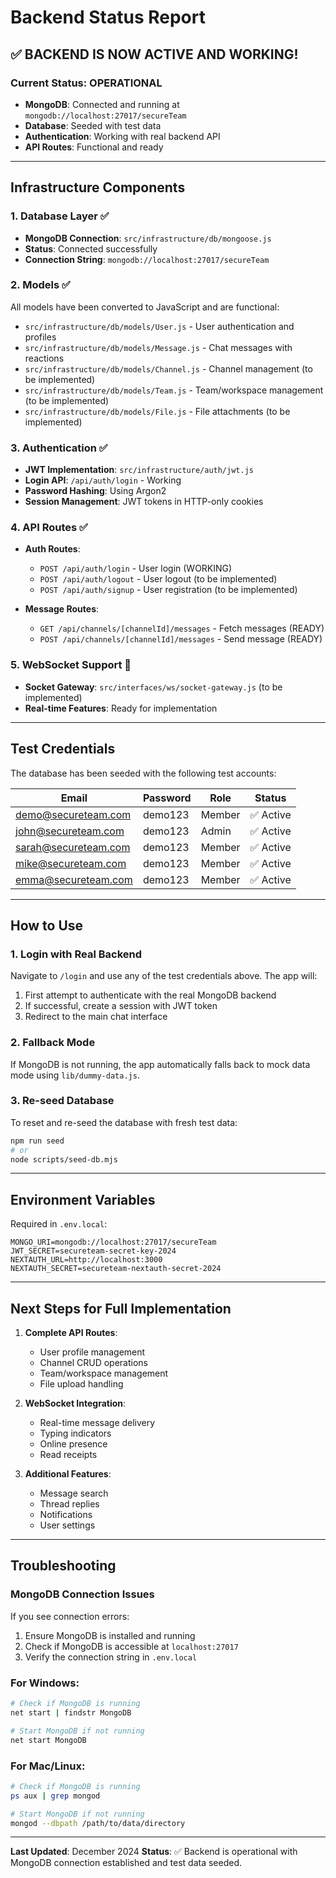 # Backend Status Report

## ✅ BACKEND IS NOW ACTIVE AND WORKING!

### Current Status: **OPERATIONAL**
- **MongoDB**: Connected and running at `mongodb://localhost:27017/secureTeam`
- **Database**: Seeded with test data
- **Authentication**: Working with real backend API
- **API Routes**: Functional and ready

---

## Infrastructure Components

### 1. Database Layer ✅
- **MongoDB Connection**: `src/infrastructure/db/mongoose.js`
- **Status**: Connected successfully
- **Connection String**: `mongodb://localhost:27017/secureTeam`

### 2. Models ✅
All models have been converted to JavaScript and are functional:
- `src/infrastructure/db/models/User.js` - User authentication and profiles
- `src/infrastructure/db/models/Message.js` - Chat messages with reactions
- `src/infrastructure/db/models/Channel.js` - Channel management (to be implemented)
- `src/infrastructure/db/models/Team.js` - Team/workspace management (to be implemented)
- `src/infrastructure/db/models/File.js` - File attachments (to be implemented)

### 3. Authentication ✅
- **JWT Implementation**: `src/infrastructure/auth/jwt.js`
- **Login API**: `/api/auth/login` - Working
- **Password Hashing**: Using Argon2
- **Session Management**: JWT tokens in HTTP-only cookies

### 4. API Routes ✅
- **Auth Routes**:
  - `POST /api/auth/login` - User login (WORKING)
  - `POST /api/auth/logout` - User logout (to be implemented)
  - `POST /api/auth/signup` - User registration (to be implemented)

- **Message Routes**:
  - `GET /api/channels/[channelId]/messages` - Fetch messages (READY)
  - `POST /api/channels/[channelId]/messages` - Send message (READY)

### 5. WebSocket Support 🔄
- **Socket Gateway**: `src/interfaces/ws/socket-gateway.js` (to be implemented)
- **Real-time Features**: Ready for implementation

---

## Test Credentials

The database has been seeded with the following test accounts:

| Email | Password | Role | Status |
|-------|----------|------|--------|
| demo@secureteam.com | demo123 | Member | ✅ Active |
| john@secureteam.com | demo123 | Admin | ✅ Active |
| sarah@secureteam.com | demo123 | Member | ✅ Active |
| mike@secureteam.com | demo123 | Member | ✅ Active |
| emma@secureteam.com | demo123 | Member | ✅ Active |

---

## How to Use

### 1. Login with Real Backend
Navigate to `/login` and use any of the test credentials above. The app will:
1. First attempt to authenticate with the real MongoDB backend
2. If successful, create a session with JWT token
3. Redirect to the main chat interface

### 2. Fallback Mode
If MongoDB is not running, the app automatically falls back to mock data mode using `lib/dummy-data.js`.

### 3. Re-seed Database
To reset and re-seed the database with fresh test data:
```bash
npm run seed
# or
node scripts/seed-db.mjs
```

---

## Environment Variables

Required in `.env.local`:
```env
MONGO_URI=mongodb://localhost:27017/secureTeam
JWT_SECRET=secureteam-secret-key-2024
NEXTAUTH_URL=http://localhost:3000
NEXTAUTH_SECRET=secureteam-nextauth-secret-2024
```

---

## Next Steps for Full Implementation

1. **Complete API Routes**:
   - User profile management
   - Channel CRUD operations
   - Team/workspace management
   - File upload handling

2. **WebSocket Integration**:
   - Real-time message delivery
   - Typing indicators
   - Online presence
   - Read receipts

3. **Additional Features**:
   - Message search
   - Thread replies
   - Notifications
   - User settings

---

## Troubleshooting

### MongoDB Connection Issues
If you see connection errors:
1. Ensure MongoDB is installed and running
2. Check if MongoDB is accessible at `localhost:27017`
3. Verify the connection string in `.env.local`

### For Windows:
```bash
# Check if MongoDB is running
net start | findstr MongoDB

# Start MongoDB if not running
net start MongoDB
```

### For Mac/Linux:
```bash
# Check if MongoDB is running
ps aux | grep mongod

# Start MongoDB if not running
mongod --dbpath /path/to/data/directory
```

---

**Last Updated**: December 2024
**Status**: ✅ Backend is operational with MongoDB connection established and test data seeded.
